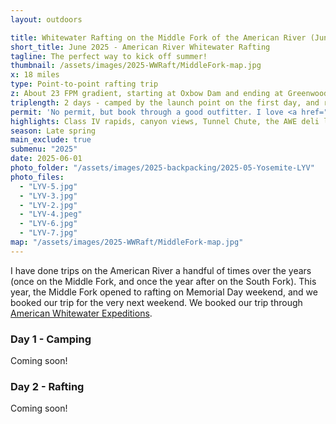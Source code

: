 ```yaml
---
layout: outdoors

title: Whitewater Rafting on the Middle Fork of the American River (June 2025)
short_title: June 2025 - American River Whitewater Rafting
tagline: The perfect way to kick off summer!
thumbnail: /assets/images/2025-WWRaft/MiddleFork-map.jpg
x: 18 miles
type: Point-to-point rafting trip
z: About 23 FPM gradient, starting at Oxbow Dam and ending at Greenwood Bridge 
triplength: 2 days - camped by the launch point on the first day, and rafted the second day. 
permit: 'No permit, but book through a good outfitter. I love <a href="https://www.americanwhitewater.com/" target="_blank" rel="noopener">American Whitewater Expeditions</a>!'
highlights: Class IV rapids, canyon views, Tunnel Chute, the AWE deli lunch on the river. 
season: Late spring
main_exclude: true
submenu: "2025"
date: 2025-06-01
photo_folder: "/assets/images/2025-backpacking/2025-05-Yosemite-LYV"
photo_files:
  - "LYV-5.jpg"
  - "LYV-3.jpg"
  - "LYV-2.jpg"
  - "LYV-4.jpeg"
  - "LYV-6.jpg"
  - "LYV-7.jpg"
map: "/assets/images/2025-WWRaft/MiddleFork-map.jpg"
---
```


<div class="row">
<p>I have done trips on the American River a handful of times over the years (once on the Middle Fork, and once the year after on the South Fork). This year, the Middle Fork opened to rafting on Memorial Day weekend, and we booked our trip for the very next weekend. We booked our trip through <a href="https://www.americanwhitewater.com/" target="_blank">American Whitewater Expeditions</a>.</p>
</div>

<div class="row">
<div class="6u 12u$(small)">
<h3>Day 1 - Camping</h3>
  <p>Coming soon!</p>
</div>
<div class="6u$ 12u$(small)">
	<h3>Day 2 - Rafting</h3>
	<p>Coming soon!</p>
</div>
</div>


